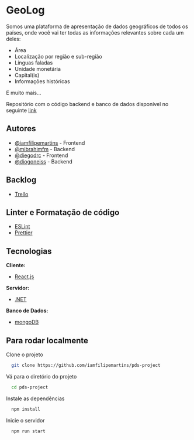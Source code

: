 
# GeoLog

Somos uma plataforma de apresentação de dados geográficos de todos os países, onde você vai ter todas as informações relevantes sobre cada um deles:

- Área
- Localização por região e sub-região
- Línguas faladas
- Unidade monetária
- Capital(is)
- Informações históricas

E muito mais...

Repositório com o código backend e banco de dados disponível no seguinte [link](https://github.com/diogoneiss/geolog-backend)

## Autores

- [@iamfilipemartins](https://www.github.com/iamfilipemartins) - Frontend
- [@mibrahimfm](https://www.github.com/mibrahimfm) - Backend
- [@diegodrc](https://www.github.com/diegodrc) - Frontend
- [@diogoneiss](https://www.github.com/diogoneiss) - Backend

## Backlog

- [Trello](https://trello.com/b/f7WgzxGJ/geolog)

## Linter e Formatação de código

- [ESLint](https://eslint.org/)
- [Prettier](https://prettier.io/)
 
## Tecnologias

**Cliente:** 

- [React.js](https://pt-br.reactjs.org/)

**Servidor:** 

- [.NET](https://docs.microsoft.com/pt-br/dotnet/)

**Banco de Dados:** 

- [mongoDB](https://www.mongodb.com/pt-br)
## Para rodar localmente

Clone o projeto

```bash
  git clone https://github.com/iamfilipemartins/pds-project
```

Vá para o diretório do projeto

```bash
  cd pds-project
```

Instale as dependências

```bash
  npm install
```

Inicie o servidor

```bash
  npm run start
```

  
